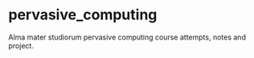 # pervasive_computing
Alma mater studiorum pervasive computing course attempts, notes and project. 
